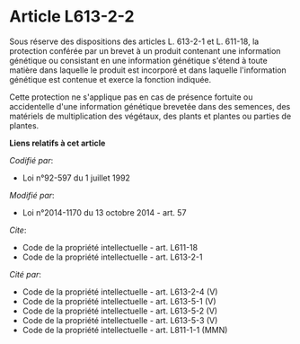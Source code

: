 # Article L613-2-2

Sous réserve des dispositions des articles L. 613-2-1 et L. 611-18, la protection conférée par un brevet à un produit
contenant une information génétique ou consistant en une information génétique s'étend à toute matière dans laquelle le
produit est incorporé et dans laquelle l'information génétique est contenue et exerce la fonction indiquée.

Cette protection ne s'applique pas en cas de présence fortuite ou accidentelle d'une information génétique brevetée dans des
semences, des matériels de multiplication des végétaux, des plants et plantes ou parties de plantes.

**Liens relatifs à cet article**

_Codifié par_:

  - Loi n°92-597 du 1 juillet 1992

_Modifié par_:

  - Loi n°2014-1170 du 13 octobre 2014 - art. 57

_Cite_:

  - Code de la propriété intellectuelle - art. L611-18
  - Code de la propriété intellectuelle - art. L613-2-1

_Cité par_:

  - Code de la propriété intellectuelle - art. L613-2-4 (V)
  - Code de la propriété intellectuelle - art. L613-5-1 (V)
  - Code de la propriété intellectuelle - art. L613-5-2 (V)
  - Code de la propriété intellectuelle - art. L613-5-3 (V)
  - Code de la propriété intellectuelle - art. L811-1-1 (MMN)
